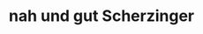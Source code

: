 ---
title: "nah und gut Scherzinger"
url: /voehrenbach/nah-und-gut-scherzinger/
shop: Lebensmittel
---